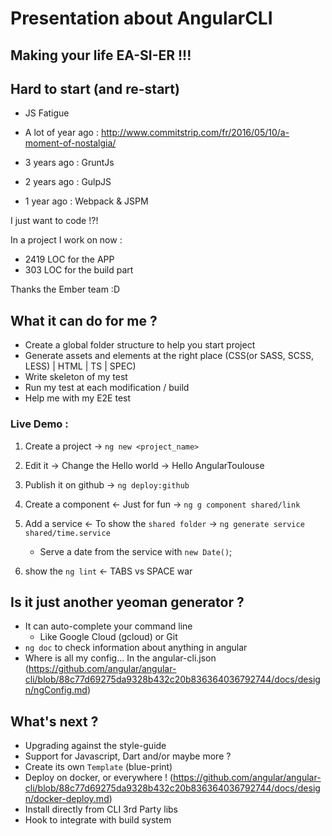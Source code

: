 # Presentation about AngularCLI

## Making your life EA-SI-ER !!!


## Hard to start (and re-start)

* JS Fatigue

* A lot of year ago : <script src="https://code.jquery.com/jquery-1.11.3.js"></script>
http://www.commitstrip.com/fr/2016/05/10/a-moment-of-nostalgia/

* 3 years ago : GruntJs
* 2 years ago : GulpJS
* 1 year ago : Webpack & JSPM

I just want to code !?!

In a project I work on now : 
* 2419 LOC for the APP
* 303 LOC for the build part

Thanks the Ember team :D


## What it can do for me ?

* Create a global folder structure to help you start project
* Generate assets and elements at the right place (CSS(or SASS, SCSS, LESS) | HTML | TS | SPEC)
* Write skeleton of my test
* Run my test at each modification / build
* Help me with my E2E test

### Live Demo : 
1. Create a project
    -> `ng new <project_name>`
2. Edit it
    -> Change the Hello world -> Hello AngularToulouse
3. Publish it on github
    -> `ng deploy:github`
4. Create a component <- Just for fun
    -> `ng g component shared/link`
    
5. Add a service <- To show the `shared folder`
    -> `ng generate service shared/time.service`
    * Serve a date from the service with `new Date()`;

6. show the `ng lint` <- TABS vs SPACE war

## Is it just another yeoman generator ?

* It can auto-complete your command line
    * Like Google Cloud (gcloud) or Git
* `ng doc` to check information about anything in angular
* Where is all my config... In the angular-cli.json (https://github.com/angular/angular-cli/blob/88c77d69275da9328b432c20b836364036792744/docs/design/ngConfig.md)


## What's next ?

* Upgrading against the style-guide
* Support for Javascript, Dart and/or maybe more ?
* Create its own `Template` (blue-print)
* Deploy on docker, or everywhere ! (https://github.com/angular/angular-cli/blob/88c77d69275da9328b432c20b836364036792744/docs/design/docker-deploy.md)
* Install directly from CLI 3rd Party libs
* Hook to integrate with build system
